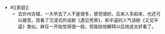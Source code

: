 - #[[家庭]]
    - 去忻州古城，一大早去了人不是很多，感觉很好。后来人多起来，也还可以接受。观看了沉浸式的话剧《遇见秀荣》，和平遥的人气话剧《又见平遥》类似。麻豆一开始觉得很一般，但我给他解释以后他说太好看了。
